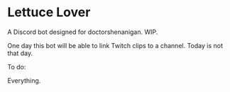 # Lettuce Lover

A Discord bot designed for doctorshenanigan.  WIP. 

One day this bot will be able to link Twitch clips to a channel.  Today is not that day.  

To do: 

Everything. 